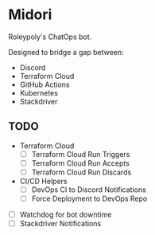 # Midori

Roleypoly's ChatOps bot.

Designed to bridge a gap between:
- Discord
- Terraform Cloud
- GitHub Actions
- Kubernetes
- Stackdriver

## TODO

- Terraform Cloud
    - [ ] Terraform Cloud Run Triggers
    - [ ] Terraform Cloud Run Accepts
    - [ ] Terraform Cloud Run Discards
- CI/CD Helpers
    - [ ] DevOps CI to Discord Notifications
    - [ ] Force Deployment to DevOps Repo
- [ ] Watchdog for bot downtime
- [ ] Stackdriver Notifications
